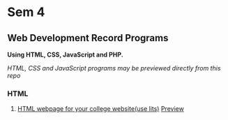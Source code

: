 # Sem 4

## Web Development Record Programs

**Using HTML, CSS, JavaScript and PHP.**

*HTML, CSS and JavaScript programs may be previewed directly from this repo*

### HTML

1. [HTML webpage for your college website(use lits)](./web/collegeWeb.html) [Preview](https://shonebinu.github.io/collegeCurriculum/sem4/php/timeTable.html)
